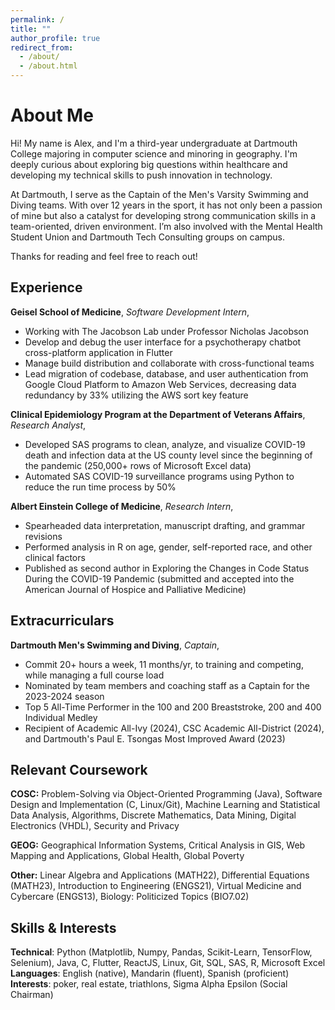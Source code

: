 ```yaml
---
permalink: /
title: ""
author_profile: true
redirect_from: 
  - /about/
  - /about.html
---
```


# About Me

Hi! My name is Alex, and I'm a third-year undergraduate at Dartmouth College majoring in computer science and minoring in geography. I'm deeply curious about exploring big questions within healthcare and developing my technical skills to push innovation in technology.

At Dartmouth, I serve as the Captain of the Men's Varsity Swimming and Diving teams. With over 12 years in the sport, it has not only been a passion of mine but also a catalyst for developing strong communication skills in a team-oriented, driven environment. I’m also involved with the Mental Health Student Union and Dartmouth Tech Consulting groups on campus. 

Thanks for reading and feel free to reach out!

Experience
------
**Geisel School of Medicine**, *Software Development Intern*, 
- Working with The Jacobson Lab under Professor Nicholas Jacobson
- Develop and debug the user interface for a psychotherapy chatbot cross-platform application in Flutter
- Manage build distribution and collaborate with cross-functional teams 
- Lead migration of codebase, database, and user authentication from Google Cloud Platform to Amazon Web Services, decreasing data redundancy by 33% utilizing the AWS sort key feature

**Clinical Epidemiology Program at the Department of Veterans Affairs**, *Research Analyst*, 
- Developed SAS programs to clean, analyze, and visualize COVID-19 death and infection data at the US county level since the beginning of the pandemic (250,000+ rows of Microsoft Excel data)
- Automated SAS COVID-19 surveillance programs using Python to reduce the run time process by 50%

**Albert Einstein College of Medicine**, *Research Intern*, 
- Spearheaded data interpretation, manuscript drafting, and grammar revisions
- Performed analysis in R on age, gender, self-reported race, and other clinical factors 
- Published as second author in Exploring the Changes in Code Status During the COVID-19 Pandemic (submitted and accepted into the American Journal of Hospice and Palliative Medicine)


Extracurriculars
------

**Dartmouth Men's Swimming and Diving**, *Captain*, 
- Commit 20+ hours a week, 11 months/yr, to training and competing, while managing a full course load
- Nominated by team members and coaching staff as a Captain for the 2023-2024 season
- Top 5 All-Time Performer in the 100 and 200 Breaststroke, 200 and 400 Individual Medley
- Recipient of Academic All-Ivy (2024), CSC Academic All-District (2024), and Dartmouth's Paul E. Tsongas Most Improved Award (2023)


Relevant Coursework
------

**COSC:** Problem-Solving via Object-Oriented Programming (Java), Software Design and Implementation (C, Linux/Git), Machine Learning and Statistical Data Analysis, Algorithms, Discrete Mathematics, Data Mining, Digital Electronics (VHDL), Security and Privacy

**GEOG:** Geographical Information Systems, Critical Analysis in GIS, Web Mapping and Applications, Global Health, Global Poverty

**Other:** Linear Algebra and Applications (MATH22), Differential Equations (MATH23), Introduction to Engineering (ENGS21), Virtual Medicine and Cybercare (ENGS13), Biology: Politicized Topics (BIO7.02)


Skills & Interests
------

**Technical**: Python (Matplotlib, Numpy, Pandas, Scikit-Learn, TensorFlow, Selenium), Java, C, Flutter, ReactJS, Linux, Git, SQL, SAS, R, Microsoft Excel <br>
**Languages**: English (native), Mandarin (fluent), Spanish (proficient) <br>
**Interests**: poker, real estate, triathlons, Sigma Alpha Epsilon (Social Chairman) <br>
